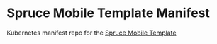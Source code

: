 # Spruce Mobile Template Manifest

Kubernetes manifest repo for the [Spruce Mobile Template](https://github.com/zCoreGroup/spruce-mobile-template)
